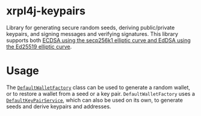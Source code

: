 # xrpl4j-keypairs
Library for generating secure random seeds, deriving public/private keypairs, and signing messages and verifying signatures. This library supports both [ECDSA 
using the secp256k1 elliptic curve and EdDSA using the Ed25519 elliptic curve](https://xrpl.org/cryptographic-keys.html#signing-algorithms).

# Usage
The [`DefaultWalletFactory`](xrpl4j-keypairs/src/main/java/org/xrpl/xrpl4j/wallet/DefaultWalletFactory.java) class can be used to generate a random wallet, 
or to restore a wallet from a seed or a key pair. `DefaultWalletFactory` uses a 
[`DefaultKeyPairService`](xrpl4j-keypairs/src/main/java/org/xrpl/xrpl4j/keypairs/DefaultKeyPairService.java), which can also be used on its own, to 
generate seeds and derive keypairs and addresses.
